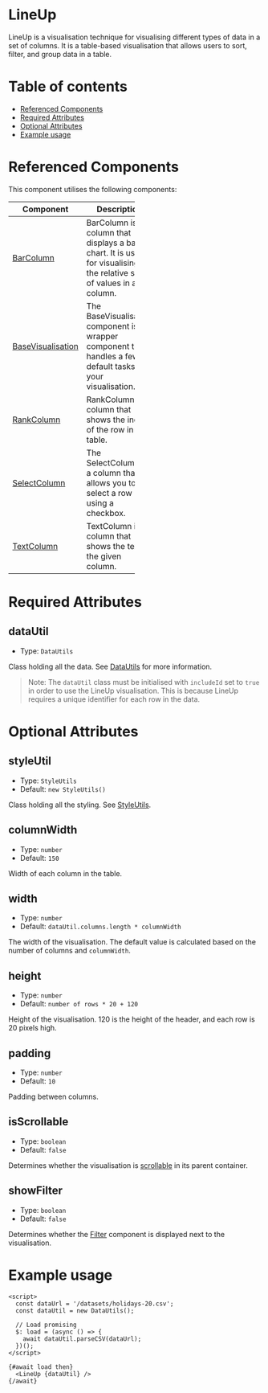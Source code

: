 # LineUp

LineUp is a visualisation technique for visualising different types of data in a set of columns. It is a table-based visualisation that allows users to sort, filter, and group data in a table.

# Table of contents

- [Referenced Components](#referenced-components)
- [Required Attributes](#required-attributes)
- [Optional Attributes](#optional-attributes)
- [Example usage](#example-usage)

# Referenced Components

This component utilises the following components:

<table style="width: 50%">
  <thead>
    <tr>
      <th style="width: 20%;">Component</th>
      <th style="width: 80%;">Description</th>
    </tr>
  </thead>
  <tbody>
    <tr>
      <td><a href="#/columns/BarColumn.md">BarColumn</a></td>
      <td>BarColumn is a column that displays a bar chart. It is useful for visualising the relative size of values in a column.</td>
    </tr>
    <tr>
      <td><a href="#/components/BaseVisualisation.md">BaseVisualisation</a></td>
      <td>The BaseVisualisation component is a wrapper component that handles a few default tasks for your visualisation.</td>
    </tr>
    <tr>
      <td><a href="#/columns/RankColumn.md">RankColumn</a></td>
      <td>RankColumn is a column that shows the index of the row in the table.</td>
    </tr>
    <tr>
      <td><a href="#/columns/SelectColumn.md">SelectColumn</a></td>
      <td>The SelectColumn is a column that allows you to select a row using a checkbox.</td>
    </tr>
    <tr>
      <td><a href="#/columns/TextColumn.md">TextColumn</a></td>
      <td>TextColumn is a column that shows the text of the given column.</td>
    </tr>
  </tbody>
</table>

# Required Attributes

## dataUtil

- Type: `DataUtils`

Class holding all the data. See [DataUtils](utils/DataUtils.md) for more information.

> Note: The `dataUtil` class must be initialised with `includeId` set to `true` in order to use the LineUp visualisation. This is because LineUp requires a unique identifier for each row in the data.

# Optional Attributes

## styleUtil

- Type: `StyleUtils`
- Default: `new StyleUtils()`

Class holding all the styling. See [StyleUtils](utils/StyleUtils.md).

## columnWidth

- Type: `number`
- Default: `150`

Width of each column in the table.

## width

- Type: `number`
- Default: `dataUtil.columns.length * columnWidth`

The width of the visualisation. The default value is calculated based on the number of columns and `columnWidth`.

## height

- Type: `number`
- Default: `number of rows * 20 + 120`

Height of the visualisation. 120 is the height of the header, and each row is 20 pixels high.

## padding

- Type: `number`
- Default: `10`

Padding between columns.

## isScrollable

- Type: `boolean`
- Default: `false`

Determines whether the visualisation is [scrollable](components/Scrollable.md) in its parent container.

## showFilter

- Type: `boolean`
- Default: `false`

Determines whether the [Filter](components/Filter.md) component is displayed next to the visualisation.

# Example usage

```svelte
<script>
  const dataUrl = '/datasets/holidays-20.csv';
  const dataUtil = new DataUtils();

  // Load promising
  $: load = (async () => {
    await dataUtil.parseCSV(dataUrl);
  })();
</script>

{#await load then}
  <LineUp {dataUtil} />
{/await}
```
